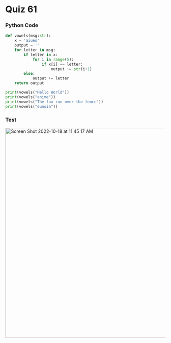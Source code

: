 # Quiz 61

### Python Code

```.py
def vowels(msg:str):
    x = 'aiueo'
    output = ''
    for letter in msg:
        if letter in x:
            for i in range(5):
                if x[i] == letter:
                    output += str(i+1)
        else:
            output += letter
    return output

print(vowels("Hello World"))
print(vowels("anime"))
print(vowels("The fox run over the fence"))
print(vowels("eunoia"))
```

### Test

<img width="660" alt="Screen Shot 2022-10-18 at 11 45 17 AM" src="https://user-images.githubusercontent.com/89366878/196330636-a4f2d13b-71a1-4acd-b2ea-c093b9674a15.png">
